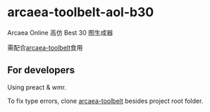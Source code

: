 # arcaea-toolbelt-aol-b30

Arcaea Online 高仿 Best 30 图生成器

需配合[arcaea-toolbelt](https://darrendanielday.github.io/arcaea-toolbelt/#b30)食用


## For developers

Using preact & wmr.

To fix type errors, clone [arcaea-toolbelt](https://github.com/DarrenDanielDay/arcaea-toolbelt/) besides project root folder.